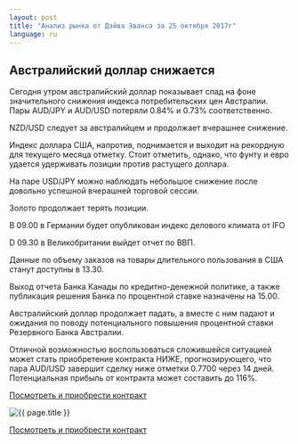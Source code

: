```yaml
---
layout: post
title: "Анализ рынка от Дэйва Эванса за 25 октября 2017г"
language: ru
---
```

## Австралийский доллар снижается

Сегодня утром австралийский доллар показывает спад на фоне значительного снижения индекса потребительских цен Австралии. Пары AUD/JPY и AUD/USD потеряли 0.84% и 0.73% соответственно.

NZD/USD следует за австралийцем и продолжает вчерашнее снижение.

Индекс доллара США, напротив, поднимается и выходит на рекордную для текущего месяца отметку. Стоит отметить, однако, что фунту и евро удается удерживать позиции против растущего доллара.

На паре USD/JPY можно наблюдать небольшое снижение после довольно успешной вчерашней торговой сессии.

Золото продолжает терять позиции.
 
В 09.00 в Германии будет опубликован индекс делового климата от IFO

D 09.30 в Великобритании выйдет отчет по ВВП.

Данные по объему заказов на товары длительного пользования в США станут доступны в 13.30.

Выход отчета Банка Канады по кредитно-денежной политике, а также публикация решения Банка по процентной ставке назначены на 15.00.
 
Австралийский доллар продолжает падать, а вместе с ним падают и ожидания по поводу потенциального повышения процентной ставки Резервного Банка Австралии.

Отличной возможностью воспользоваться сложившейся ситуацией может стать приобретение контракта НИЖЕ, прогнозирующего, что пара AUD/USD завершит сделку ниже отметки 0.7700 через 14 дней. Потенциальная прибыль от контракта может составить до 116%.

<a href="http://record.binary.com/_bivVDfg8lHux76XffYA0JmNd7ZgqdRLk/1/market=forex&underlying=frxAUDUSD&formname=higherlower&duration_amount=14&duration_units=d&amount=10&amount_type=payout&expiry_type=duration&barrier=0.77&s=1&t=AGAo0wZxiuWVUSIZnKLQvZ0co5lt24DG" target="_blank">Посмотреть и приобрести контракт</a>

<img src="{{ site.url }}/images/oct/ru-25-oct-17.png" alt="{{ page.title }}"  title="{{ page.title }}">

<a href="%LINK%%?https://www.binary.com/d/trade.cgi?market=forex&underlying=frxAUDUSD&formname=higherlower&duration_amount=14&duration_units=d&amount=10&amount_type=payout&expiry_type=duration&barrier=0.77&s=1&t=AGAo0wZxiuWVUSIZnKLQvZ0co5lt24DG" target="_blank">Посмотреть и приобрести контракт</a>